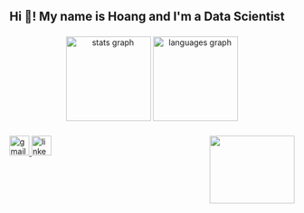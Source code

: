 <h2 align="left">Hi 👋! My name is Hoang and I'm a Data Scientist</h2>

###

<div align="center">
  <img src="https://github-readme-stats.vercel.app/api?username=HoangNV2001&hide_title=false&hide_rank=false&show_icons=true&include_all_commits=true&disable_animations=false&theme=dracula&locale=en&hide_border=false" height="150" alt="stats graph"  />
  <img src="https://github-readme-stats.vercel.app/api/top-langs?username=maurodesouza&locale=en&hide_title=false&layout=compact&card_width=320&langs_count=5&theme=dracula&hide_border=false" height="150" alt="languages graph"  />
</div>

###

<img align="right" height="120" width="150" src="https://media4.giphy.com/media/v1.Y2lkPTc5MGI3NjExazYxeXN5Y2dzbDM5ZGl1NWluaHpic3Uwb2lpaXBicXNjb2psMng3eiZlcD12MV9pbnRlcm5hbF9naWZfYnlfaWQmY3Q9Zw/p0dFF6nzn1DZKKyNdo/giphy.gif"  />

###

<div align="left">
  <a href="mailto:hoangnguyenviet1611@gmail.com" target="_blank">
    <img src="https://img.shields.io/static/v1?message=Gmail&logo=gmail&label=&color=D14836&logoColor=white&labelColor=&style=for-the-badge" height="35" alt="gmail logo"  />
  </a> 

  
  <a href="https://www.linkedin.com/in/ho%C3%A0ng-nguy%E1%BB%85n-vi%E1%BB%87t-216331192/" target="_blank">
    <img src="https://img.shields.io/static/v1?message=LinkedIn&logo=linkedin&label=&color=0077B5&logoColor=white&labelColor=&style=for-the-badge" height="35" alt="linkedin logo"  />
  </a>
</div>

###

<br clear="both">

###
